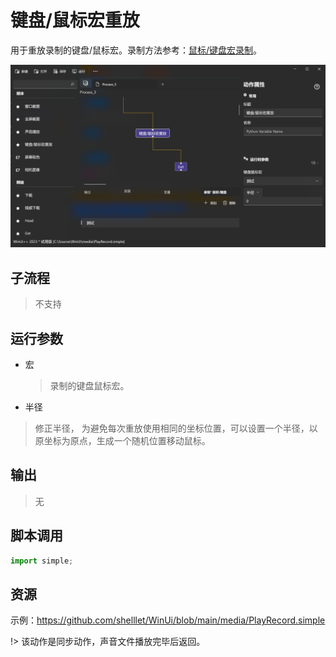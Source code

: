 # 键盘/鼠标宏重放 
用于重放录制的键盘/鼠标宏。录制方法参考：[鼠标/键盘宏录制](.\intro\workflow\Record.md)。

![PlayRecord](./images/04.png ':size=90%')

## 子流程
> 不支持


## 运行参数

* 宏
  > 录制的键盘鼠标宏。

* 半径
> 修正半径， 为避免每次重放使用相同的坐标位置，可以设置一个半径，以原坐标为原点，生成一个随机位置移动鼠标。

## 输出

> 无

## 脚本调用

```python
import simple;

```


## 资源

示例：https://github.com/shelllet/WinUi/blob/main/media/PlayRecord.simple



!> 该动作是同步动作，声音文件播放完毕后返回。
